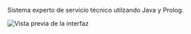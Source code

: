 Sistema experto de servicio técnico utilzando Java y Prolog.

![Vista previa de la interfaz](https://github.com/ClawGibson/Prolog/tree/development/TechnicalService/src/view/interface.png)

